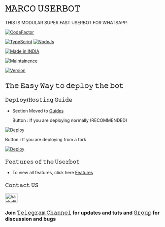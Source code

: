 # 𝙼𝙰𝚁𝙲𝙾 𝚄𝚂𝙴𝚁𝙱𝙾𝚃

THIS IS MODULAR SUPER FAST USERBOT FOR WHATSAPP.

[![CodeFactor](https://www.codefactor.io/repository/github/hackelite01/Marco-WA/badge)](https://www.codefactor.io/repository/github/hackelite01/Marco-WA) 

[![TypeScript](https://img.shields.io/badge/TypeScript-007ACC?style=for-the-badge&logo=typescript&logoColor=white)](https://www.typescriptlang.org/) [![NodeJs](https://img.shields.io/badge/Node.js-43853D?style=for-the-badge&logo=node.js&logoColor=white)](https://nodejs.org/en/)

<p align="center">

<a href="https://github.com/hackelite01"><img title="Made in INDIA" src="https://img.shields.io/badge/MADE-IN-INDIA-SCRIPT?colorA=%23ff8100&colorB=%23017e40&colorC=%23ff0000&style=for-the-badge"></a>

</p>

<a href="https://github.com/hackelite01"><img title="Maintainence" src="https://img.shields.io/badge/Maintained%3F-yes-green.svg"></a>

<a href="https://t.me/hackelite01"><img title="Version" src="https://img.shields.io/badge/Version-3.1.1-green.svg?style=flat-square"></a>

## 𝚃𝚑𝚎 𝙴𝚊𝚜𝚢 𝚆𝚊𝚢 𝚝𝚘 𝚍𝚎𝚙𝚕𝚘𝚢 𝚝𝚑𝚎 𝚋𝚘𝚝

### 𝙳𝚎𝚙𝚕𝚘𝚢/𝙷𝚘𝚜𝚝𝚒𝚗𝚐 𝙶𝚞𝚒𝚍𝚎

-   Section Moved to
    [Guides](https://github.com/hackelite01/Marco-WA/tree/main/Guides)

    Button : If you are deploying normally (RECOMMENDED)

[![Deploy](https://www.herokucdn.com/deploy/button.png)](https://heroku.com/deploy?template=https://github.com/hackelite01/Marco-WA)

Button : If you are deploying from a fork

[![Deploy](https://www.herokucdn.com/deploy/button.png)](https://heroku.com/deploy)

### 𝙵𝚎𝚊𝚝𝚞𝚛𝚎𝚜 𝚘𝚏 𝚝𝚑𝚎 𝚄𝚜𝚎𝚛𝚋𝚘𝚝

-   To view all features, click
    here [Features](https://github.com/hackelite01/Marco-WA/Guides/Features.md)


### 𝙲𝚘𝚗𝚝𝚊𝚌𝚝 𝚄𝚂
  
<a href="https://instagram.com/hackelite01" target="blank"><img align="center" src="https://raw.githubusercontent.com/rahuldkjain/github-profile-readme-generator/master/src/images/icons/Social/instagram.svg" alt="hackelite01" height="30" width="40" /></a>


### Join [𝚃𝚎𝚕𝚎𝚐𝚛𝚊𝚖 𝙲𝚑𝚊𝚗𝚗𝚎𝚕](https://t.me/hackelite01) for updates and tuts and [𝙶𝚛𝚘𝚞𝚙](https://t.me/hackelite02) for discussion and bugs

